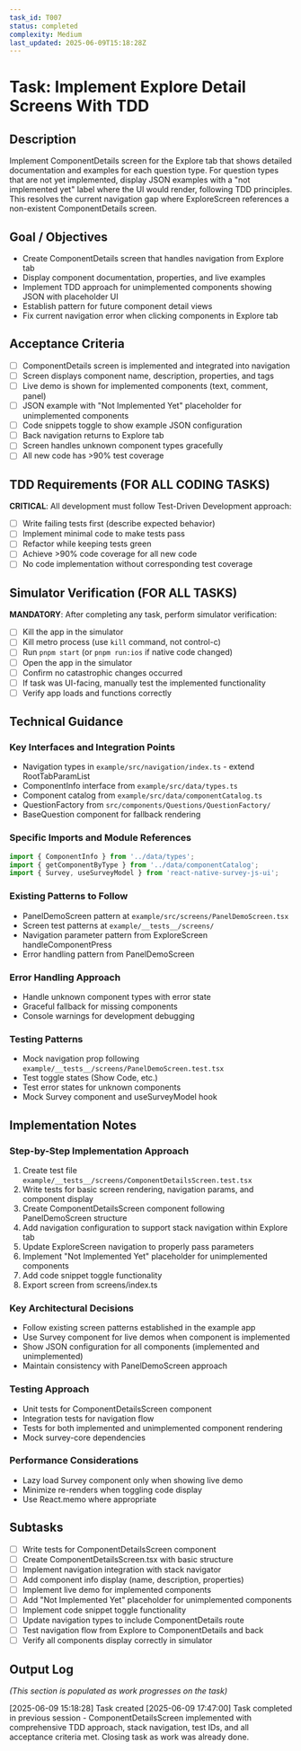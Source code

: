 ```yaml
---
task_id: T007
status: completed
complexity: Medium
last_updated: 2025-06-09T15:18:28Z
---
```


# Task: Implement Explore Detail Screens With TDD

## Description
Implement ComponentDetails screen for the Explore tab that shows detailed documentation and examples for each question type. For question types that are not yet implemented, display JSON examples with a "not implemented yet" label where the UI would render, following TDD principles. This resolves the current navigation gap where ExploreScreen references a non-existent ComponentDetails screen.

## Goal / Objectives
- Create ComponentDetails screen that handles navigation from Explore tab
- Display component documentation, properties, and live examples
- Implement TDD approach for unimplemented components showing JSON with placeholder UI
- Establish pattern for future component detail views
- Fix current navigation error when clicking components in Explore tab

## Acceptance Criteria
- [ ] ComponentDetails screen is implemented and integrated into navigation
- [ ] Screen displays component name, description, properties, and tags
- [ ] Live demo is shown for implemented components (text, comment, panel)
- [ ] JSON example with "Not Implemented Yet" placeholder for unimplemented components
- [ ] Code snippets toggle to show example JSON configuration
- [ ] Back navigation returns to Explore tab
- [ ] Screen handles unknown component types gracefully
- [ ] All new code has >90% test coverage

## TDD Requirements (FOR ALL CODING TASKS)
**CRITICAL**: All development must follow Test-Driven Development approach:
- [ ] Write failing tests first (describe expected behavior)
- [ ] Implement minimal code to make tests pass
- [ ] Refactor while keeping tests green
- [ ] Achieve >90% code coverage for all new code
- [ ] No code implementation without corresponding test coverage

## Simulator Verification (FOR ALL TASKS)
**MANDATORY**: After completing any task, perform simulator verification:
- [ ] Kill the app in the simulator
- [ ] Kill metro process (use `kill` command, not control-c)
- [ ] Run `pnpm start` (or `pnpm run:ios` if native code changed)
- [ ] Open the app in the simulator
- [ ] Confirm no catastrophic changes occurred
- [ ] If task was UI-facing, manually test the implemented functionality
- [ ] Verify app loads and functions correctly

## Technical Guidance

### Key Interfaces and Integration Points
- Navigation types in `example/src/navigation/index.ts` - extend RootTabParamList
- ComponentInfo interface from `example/src/data/types.ts`
- Component catalog from `example/src/data/componentCatalog.ts`
- QuestionFactory from `src/components/Questions/QuestionFactory/`
- BaseQuestion component for fallback rendering

### Specific Imports and Module References
```typescript
import { ComponentInfo } from '../data/types';
import { getComponentByType } from '../data/componentCatalog';
import { Survey, useSurveyModel } from 'react-native-survey-js-ui';
```

### Existing Patterns to Follow
- PanelDemoScreen pattern at `example/src/screens/PanelDemoScreen.tsx`
- Screen test patterns at `example/__tests__/screens/`
- Navigation parameter pattern from ExploreScreen handleComponentPress
- Error handling pattern from PanelDemoScreen

### Error Handling Approach
- Handle unknown component types with error state
- Graceful fallback for missing components
- Console warnings for development debugging

### Testing Patterns
- Mock navigation prop following `example/__tests__/screens/PanelDemoScreen.test.tsx`
- Test toggle states (Show Code, etc.)
- Test error states for unknown components
- Mock Survey component and useSurveyModel hook

## Implementation Notes

### Step-by-Step Implementation Approach
1. Create test file `example/__tests__/screens/ComponentDetailsScreen.test.tsx`
2. Write tests for basic screen rendering, navigation params, and component display
3. Create ComponentDetailsScreen component following PanelDemoScreen structure
4. Add navigation configuration to support stack navigation within Explore tab
5. Update ExploreScreen navigation to properly pass parameters
6. Implement "Not Implemented Yet" placeholder for unimplemented components
7. Add code snippet toggle functionality
8. Export screen from screens/index.ts

### Key Architectural Decisions
- Follow existing screen patterns established in the example app
- Use Survey component for live demos when component is implemented
- Show JSON configuration for all components (implemented and unimplemented)
- Maintain consistency with PanelDemoScreen approach

### Testing Approach
- Unit tests for ComponentDetailsScreen component
- Integration tests for navigation flow
- Tests for both implemented and unimplemented component rendering
- Mock survey-core dependencies

### Performance Considerations
- Lazy load Survey component only when showing live demo
- Minimize re-renders when toggling code display
- Use React.memo where appropriate

## Subtasks
- [ ] Write tests for ComponentDetailsScreen component
- [ ] Create ComponentDetailsScreen.tsx with basic structure
- [ ] Implement navigation integration with stack navigator
- [ ] Add component info display (name, description, properties)
- [ ] Implement live demo for implemented components
- [ ] Add "Not Implemented Yet" placeholder for unimplemented components
- [ ] Implement code snippet toggle functionality
- [ ] Update navigation types to include ComponentDetails route
- [ ] Test navigation flow from Explore to ComponentDetails and back
- [ ] Verify all components display correctly in simulator

## Output Log
*(This section is populated as work progresses on the task)*

[2025-06-09 15:18:28] Task created
[2025-06-09 17:47:00] Task completed in previous session - ComponentDetailsScreen implemented with comprehensive TDD approach, stack navigation, test IDs, and all acceptance criteria met. Closing task as work was already done.